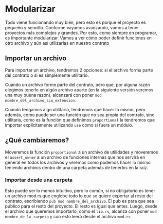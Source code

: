 # Modularizar
Todo viene funcionando muy bien, pero esto es porque el proyecto es pequeño y sencillo. Conforme vayamos avanzando, vamos a tener proyectos más complejos y grandes. Por esto, como siempre en programar, es importante modularizar. Vamos a ver cómo poder definir funciones en otro archivo y aún así utilizarlas en nuestro contrato

## Importar un archivo
Para importar un archivo, tendremos 2 opciones: si el archivo forma parte del contrato o si es simplemente utilitario.

Cuando un archivo forme parte del contrato, pero que, por alguna razón elegimos tenerlo en algún archivo aparte (en la siguiente versión veremos una muy buena razón), alcanzará con poner `mod nombre_del_archivo_sin_extension`.

Cuando tengamos algo utilitario, tendremos que hacer lo mismo, pero además, como puede ser una función que no sea propia del contrato, sino utilitaria, como es la función que definimos `proportional` la tendremos que importar explícitamente utilizando `use` como si fuera un módulo. 

## ¿Qué cambiaremos?
Moveremos la función `proportional` a un archivo de utilidades y moveremos el `assert_owner` a un archivo de funciones internas que nos servirá en general en todos los archivos y veremos como podemos hacer lo mismo teniendo archivos dentro de una carpeta además de tenerlos en la raíz.

### Importar desde una carpeta
Esto puede ser lo menos intuitivo, pero lo común, si no obligatorio es tener un archivo mod.rs que englobe todo lo que se quiere exportar al resto del contrato, escribiendo `pub mod nombre_del_archivo`. El pub es para que sea público para el resto del proyecto. El resto es igual que antes. Luego, desde el archivo que queremos importarlo, como el `lib.rs`, alcanza con poner `mod nombre_de_la_carpeta` y con esto leerá desde el archivo `mod.rs`